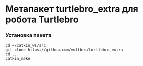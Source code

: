 #  Метапакет turtlebro_extra для робота Turtlebro


### Установка пакета

```
cd ~/catkin_ws/src
git clone https://github.com/voltbro/turtlebro_extra
cd ..
catkin_make
```


